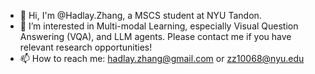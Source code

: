 - 👋 Hi, I'm @Hadlay.Zhang, a MSCS student at NYU Tandon.
- 📘 I’m interested in Multi-modal Learning, especially Visual Question Answering (VQA), and LLM agents. Please contact me if you have relevant research opportunities!
- 📫 How to reach me: hadlay.zhang@gmail.com or zz10068@nyu.edu

<!-- 
- 🎓 I will be joining NYU Tandon MSCS as a graduate student in Fall 2024.
- 🏢 I'm currently working as an R&D Intern at @Momenta in Shanghai
-->

<!--
**Hadlay-Zhang/Hadlay-Zhang** is a ✨ _special_ ✨ repository because its `README.md` (this file) appears on your GitHub profile.

Here are some ideas to get you started:

- 🔭 I’m currently working on ...
- 🌱 I’m currently learning ...
- 👯 I’m looking to collaborate on ...
- 🤔 I’m looking for help with ...
- 💬 Ask me about ...

- ⚡ Fun fact: ...
-->
